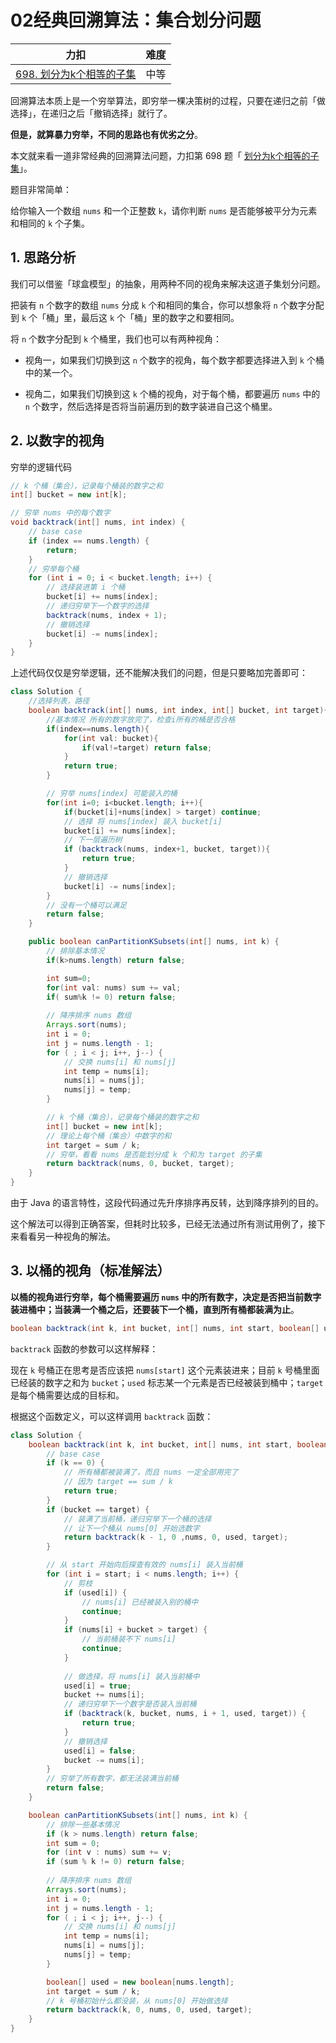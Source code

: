 # 02经典回溯算法：集合划分问题

|                             力扣                             | 难度 |
| :----------------------------------------------------------: | :--: |
| [698. 划分为k个相等的子集](https://leetcode-cn.com/problems/partition-to-k-equal-sum-subsets/) | 中等 |

回溯算法本质上是一个穷举算法，即穷举一棵决策树的过程，只要在递归之前「做选择」，在递归之后「撤销选择」就行了。

**但是，就算暴力穷举，不同的思路也有优劣之分**。

本文就来看一道非常经典的回溯算法问题，力扣第 698 题「 [划分为k个相等的子集](https://leetcode-cn.com/problems/partition-to-k-equal-sum-subsets/)」。

题目非常简单：

给你输入一个数组 `nums` 和一个正整数 `k`，请你判断 `nums` 是否能够被平分为元素和相同的 `k` 个子集。

## 1. 思路分析

我们可以借鉴「球盒模型」的抽象，用两种不同的视角来解决这道子集划分问题。

把装有 `n` 个数字的数组 `nums` 分成 `k` 个和相同的集合，你可以想象将 `n` 个数字分配到 `k` 个「桶」里，最后这 `k` 个「桶」里的数字之和要相同。

将 `n` 个数字分配到 `k` 个桶里，我们也可以有两种视角：

* 视角一，如果我们切换到这 `n` 个数字的视角，每个数字都要选择进入到 `k` 个桶中的某一个。

* 视角二，如果我们切换到这 `k` 个桶的视角，对于每个桶，都要遍历 `nums` 中的 `n` 个数字，然后选择是否将当前遍历到的数字装进自己这个桶里。

## 2. 以数字的视角

穷举的逻辑代码

```java
// k 个桶（集合），记录每个桶装的数字之和
int[] bucket = new int[k];

// 穷举 nums 中的每个数字
void backtrack(int[] nums, int index) {
    // base case
    if (index == nums.length) {
        return;
    }
    // 穷举每个桶
    for (int i = 0; i < bucket.length; i++) {
        // 选择装进第 i 个桶
        bucket[i] += nums[index];
        // 递归穷举下一个数字的选择
        backtrack(nums, index + 1);
        // 撤销选择
        bucket[i] -= nums[index];
    }
}
```

上述代码仅仅是穷举逻辑，还不能解决我们的问题，但是只要略加完善即可：

```java
class Solution {
    //选择列表，路径
    boolean backtrack(int[] nums, int index, int[] bucket, int target){
        //基本情况 所有的数字放完了，检查i所有的桶是否合格
        if(index==nums.length){
            for(int val: bucket){
                if(val!=target) return false;
            }
            return true;
        }

        // 穷举 nums[index] 可能装入的桶
        for(int i=0; i<bucket.length; i++){
            if(bucket[i]+nums[index] > target) continue;
            // 选择 将 nums[index] 装入 bucket[i]
            bucket[i] += nums[index];
            // 下一层遍历树
            if (backtrack(nums, index+1, bucket, target)){
                return true;
            }
            // 撤销选择
            bucket[i] -= nums[index];
        }
        // 没有一个桶可以满足
        return false;
    }

    public boolean canPartitionKSubsets(int[] nums, int k) {
        // 排除基本情况
        if(k>nums.length) return false;

        int sum=0;
        for(int val: nums) sum += val;
        if( sum%k != 0) return false;
        
        // 降序排序 nums 数组 
        Arrays.sort(nums);
        int i = 0;
        int j = nums.length - 1;
        for ( ; i < j; i++, j--) {
            // 交换 nums[i] 和 nums[j]
            int temp = nums[i];
            nums[i] = nums[j];
            nums[j] = temp;
        }

        // k 个桶（集合），记录每个桶装的数字之和
        int[] bucket = new int[k];
        // 理论上每个桶（集合）中数字的和
        int target = sum / k;
        // 穷举，看看 nums 是否能划分成 k 个和为 target 的子集
        return backtrack(nums, 0, bucket, target);
    }
}
```

由于 Java 的语言特性，这段代码通过先升序排序再反转，达到降序排列的目的。

这个解法可以得到正确答案，但耗时比较多，已经无法通过所有测试用例了，接下来看看另一种视角的解法。

## 3. 以桶的视角（标准解法）

**以桶的视角进行穷举，每个桶需要遍历 `nums` 中的所有数字，决定是否把当前数字装进桶中；当装满一个桶之后，还要装下一个桶，直到所有桶都装满为止**。

```java
boolean backtrack(int k, int bucket, int[] nums, int start, boolean[] used, int target);
```

 `backtrack` 函数的参数可以这样解释：

现在 `k` 号桶正在思考是否应该把 `nums[start]` 这个元素装进来；目前 `k` 号桶里面已经装的数字之和为 `bucket`；`used` 标志某一个元素是否已经被装到桶中；`target` 是每个桶需要达成的目标和。

根据这个函数定义，可以这样调用 `backtrack` 函数：

```java
class Solution {
    boolean backtrack(int k, int bucket, int[] nums, int start, boolean[] used, int target) {
        // base case
        if (k == 0) {
            // 所有桶都被装满了，而且 nums 一定全部用完了
            // 因为 target == sum / k
            return true;
        }
        if (bucket == target) {
            // 装满了当前桶，递归穷举下一个桶的选择
            // 让下一个桶从 nums[0] 开始选数字
            return backtrack(k - 1, 0 ,nums, 0, used, target);
        }

        // 从 start 开始向后探查有效的 nums[i] 装入当前桶
        for (int i = start; i < nums.length; i++) {
            // 剪枝
            if (used[i]) {
                // nums[i] 已经被装入别的桶中
                continue;
            }
            if (nums[i] + bucket > target) {
                // 当前桶装不下 nums[i]
                continue;
            }
          
            // 做选择，将 nums[i] 装入当前桶中
            used[i] = true;
            bucket += nums[i];
            // 递归穷举下一个数字是否装入当前桶
            if (backtrack(k, bucket, nums, i + 1, used, target)) {
                return true;
            }
            // 撤销选择
            used[i] = false;
            bucket -= nums[i];
        }
        // 穷举了所有数字，都无法装满当前桶
        return false;
    }

    boolean canPartitionKSubsets(int[] nums, int k) {
        // 排除一些基本情况
        if (k > nums.length) return false;
        int sum = 0;
        for (int v : nums) sum += v;
        if (sum % k != 0) return false;
        
        // 降序排序 nums 数组 
        Arrays.sort(nums);
        int i = 0;
        int j = nums.length - 1;
        for ( ; i < j; i++, j--) {
            // 交换 nums[i] 和 nums[j]
            int temp = nums[i];
            nums[i] = nums[j];
            nums[j] = temp;
        }

        boolean[] used = new boolean[nums.length];
        int target = sum / k;
        // k 号桶初始什么都没装，从 nums[0] 开始做选择
        return backtrack(k, 0, nums, 0, used, target);
    }
}
```

